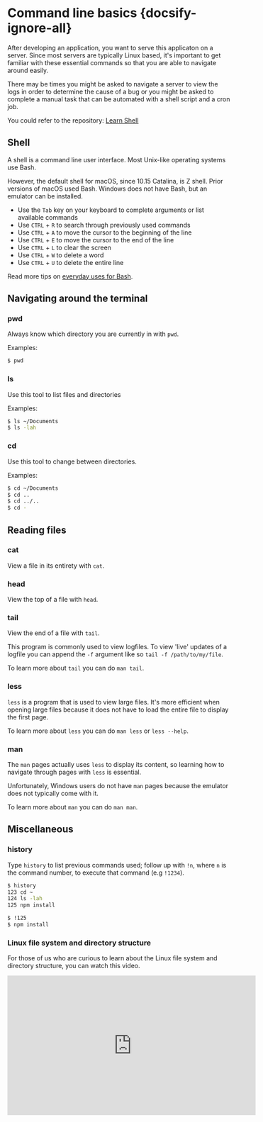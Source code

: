 # Command line basics {docsify-ignore-all}

After developing an application, you want to serve this applicaton on a server. Since most servers are typically Linux based, it's important to get familiar with these essential commands so that you are able to navigate around easily.

There may be times you might be asked to navigate a server to view the logs in order to determine the cause of a bug or you might be asked to complete a manual task that can be automated with a shell script and a cron job.

You could refer to the repository: [Learn Shell](https://github.com/thoughtworks-jumpstart/learn-shell)

## Shell

A shell is a command line user interface. Most Unix-like operating systems use Bash.

However, the default shell for macOS, since 10.15 Catalina, is Z shell. Prior versions of macOS used Bash. Windows does not have Bash, but an emulator can be installed.

- Use the `Tab` key on your keyboard to complete arguments or list available commands
- Use `CTRL` + `R` to search through previously used commands
- Use `CTRL` + `A` to move the cursor to the beginning of the line
- Use `CTRL` + `E` to move the cursor to the end of the line
- Use `CTRL` + `L` to clear the screen
- Use `CTRL` + `W` to delete a word
- Use `CTRL` + `U` to delete the entire line

Read more tips on [everyday uses for Bash](https://github.com/jlevy/the-art-of-command-line#everyday-use).

## Navigating around the terminal

### pwd

Always know which directory you are currently in with `pwd`.

Examples:

```sh
$ pwd
```

### ls

Use this tool to list files and directories

Examples:

```sh
$ ls ~/Documents
$ ls -lah
```

### cd

Use this tool to change between directories.

Examples:

```sh
$ cd ~/Documents
$ cd ..
$ cd ../..
$ cd -
```

## Reading files

### cat

View a file in its entirety with `cat`.

### head

View the top of a file with `head`.

### tail

View the end of a file with `tail`.

This program is commonly used to view logfiles. To view 'live' updates of a logfile you can append the `-f` argument like so `tail -f /path/to/my/file`.

To learn more about `tail` you can do `man tail`.

### less

`less` is a program that is used to view large files. It's more efficient when opening large files because it does not have to load the entire file to display the first page.

To learn more about `less` you can do `man less` or `less --help`.

### man

The `man` pages actually uses `less` to display its content, so learning how to navigate through pages with `less` is essential.

Unfortunately, Windows users do not have `man` pages because the emulator does not typically come with it.

To learn more about `man` you can do `man man`.

## Miscellaneous

### history

Type `history` to list previous commands used; follow up with `!n`, where `n` is the command number, to execute that command (e.g `!1234`).

```sh
$ history
123 cd ~
124 ls -lah
125 npm install

$ !125
$ npm install
```

### Linux file system and directory structure

For those of us who are curious to learn about the Linux file system and directory structure, you can watch this video.

<iframe width="560" height="315" src="https://www.youtube-nocookie.com/embed/HbgzrKJvDRw" frameborder="0" allow="accelerometer; autoplay; encrypted-media; gyroscope; picture-in-picture" allowfullscreen></iframe>
